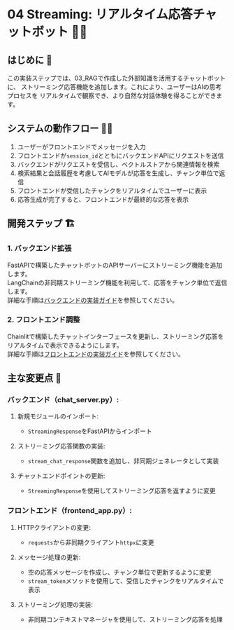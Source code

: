# 04 Streaming: リアルタイム応答チャットボット 🌊💬

## はじめに 🌟
この実装ステップでは、03_RAGで作成した外部知識を活用するチャットボットに、
ストリーミング応答機能を追加します。これにより、ユーザーはAIの思考プロセスを
リアルタイムで観察でき、より自然な対話体験を得ることができます。

## システムの動作フロー 🏄‍♂️
1. ユーザーがフロントエンドでメッセージを入力
2. フロントエンドが`session_id`とともにバックエンドAPIにリクエストを送信
3. バックエンドがリクエストを受信し、ベクトルストアから関連情報を検索
4. 検索結果と会話履歴を考慮してAIモデルが応答を生成し、チャンク単位で返信
5. フロントエンドが受信したチャンクをリアルタイムでユーザーに表示
6. 応答生成が完了すると、フロントエンドが最終的な応答を表示

## 開発ステップ 🏗️

### 1. バックエンド拡張
FastAPIで構築したチャットボットのAPIサーバーにストリーミング機能を追加します。  
LangChainの非同期ストリーミング機能を利用して、応答をチャンク単位で返信します。  
詳細な手順は[バックエンドの実装ガイド](backend/README.md)を参照してください。

### 2. フロントエンド調整
Chainlitで構築したチャットインターフェースを更新し、ストリーミング応答を
リアルタイムで表示できるようにします。  
詳細な手順は[フロントエンドの実装ガイド](frontend/README.md)を参照してください。

## 主な変更点 📝

### バックエンド（chat_server.py）:
1. 新規モジュールのインポート:
   - `StreamingResponse`をFastAPIからインポート

2. ストリーミング応答関数の実装:
   - `stream_chat_response`関数を追加し、非同期ジェネレータとして実装

3. チャットエンドポイントの更新:
   - `StreamingResponse`を使用してストリーミング応答を返すように変更

### フロントエンド（frontend_app.py）:
1. HTTPクライアントの変更:
   - `requests`から非同期クライアント`httpx`に変更

2. メッセージ処理の更新:
   - 空の応答メッセージを作成し、チャンク単位で更新するように変更
   - `stream_token`メソッドを使用して、受信したチャンクをリアルタイムで表示

3. ストリーミング処理の実装:
   - 非同期コンテキストマネージャを使用して、ストリーミング応答を処理
